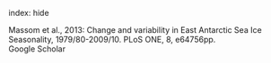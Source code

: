 index: hide

<div class="Citation">

  <div class="Citation-body">
    <div class="Citation-text">Massom et al., 2013: Change and variability in East Antarctic Sea Ice Seasonality, 1979/80-2009/10. <span class="Article-journal">PLoS ONE, </span><span class="Article-volume">8, </span>e64756pp.</div>
    <div class="Citation-links">
      <div class="CitationLink" data-href="https://scholar.google.com/scholar?q=Change+and+variability+in+East+Antarctic+Sea+Ice+Seasonality%2C+1979%2F80-2009%2F10">
        <div class="CitationLink-icon CitationLink-Scholar"></div>
        <div class="CitationLink-text">Google Scholar</div>
      </div>
    </div>
  </div>
</div>


<div class="Citation-copy">

</div>